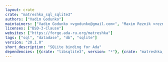 ```yaml
---
layout: crate
crate: "matreshka_sql_sqlite3"
authors: ["Vadim Godunko"]
maintainers: ["Vadim Godunko <vgodunko@gmail.com>", "Maxim Reznik <reznikmm@gmail.com>"]
licenses: ["BSD-3-Clause"]
websites: ["https://forge.ada-ru.org/matreshka"]
tags: ["sql", "datadase", "db", "sqlite"]
version: "20.1.0"
short_description: "SQLite binding for Ada"
dependencies: [{crate: "libsqlite3", version: "*"}, {crate: "matreshka_league", version: "20.1.0"}]
---
```



